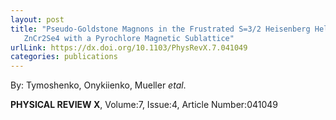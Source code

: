 ```yaml
---
layout: post
title: "Pseudo-Goldstone Magnons in the Frustrated S=3/2 Heisenberg Helimagnet
   ZnCr2Se4 with a Pyrochlore Magnetic Sublattice"
urlLink: https://dx.doi.org/10.1103/PhysRevX.7.041049
categories: publications
---
```

By: Tymoshenko, Onykiienko, Mueller *etal*.

**PHYSICAL REVIEW X**, Volume:7, Issue:4, Article Number:041049
